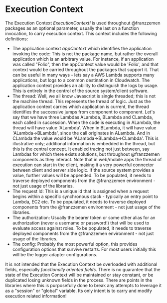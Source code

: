 # Execution Context
The Execution Context _ExecutionContextI_ is used throughout @franzzemen packages as an optional parameter, usually 
the last on a function invocation, to carry execution context.  This context includes the following definitions:

- The application context _appContext_ which identifies the application invoking the code:  This is not the package 
  name, but rather the overall application which is an arbitrary value. For instance, if an application was called 
  "Folio", then the appContext value would be 'Folio', and that context would be carried throughout the packages that 
  support it.  That can be useful in many ways - lets say a AWS Lambda supports many applications, but logs to a 
  common destination in Cloudwatch.  The application context provides an ability to distinguish the logs by usage.  
  This is entirely in the control of the source system/client software.
- The thread:  Well, we all know Javascript is single threaded; this is not the machine thread.  This represents the 
  thread of logic.  Just as the application context carries which application is current, the thread identifies the 
  successive jumps from component to component.  Let's say that we have three Lambdas ALambda, BLambda and CLambda, 
  each called in succession.  When the code is executing in ALambda, the thread will have value 'ALambda'.  When in 
  BLambda, it will have value 'ALambda->BLambda', since the call originates in ALambda.  And in CLambda the value 
  would be 'ALambda->BLambda->CLambda'.  This is illustrative only; additional information is embedded in the thread,
  but this is the central concept.  It enabled tracing not just between, say Lambdas for which there exists 
  solutions, but throughout @franzzemen components as they interact.  Note that in web/mobile apps the thread of 
  execution can start in the client, making it a very powerful connector between client and server side logic.  If 
  the source system provides a value, further values will be appended.  To be populated, it needs to traverse 
  deployed components from the @franzzemen environment - not just usage of the libraries.
- The request Id:  This is a unique id that is assigned when a request begins within a specific synchronous stack - 
  typically an entry point to Lambda, EC2 etc. To be populated, it needs to traverse
  deployed components from the @franzzemen environment - not just usage of the libraries.
- The authorization:  Usually the bearer token or some other alias for an authorization (never a username or 
  password!) that will be used to evaluate access against roles.  To be populated, it needs to traverse
  deployed components from the @franzzemen environment - not just usage of the libraries.  
- The config:  Probably the most powerful option, this provides configuration options that survive restarts.  For 
  most users initially this will be the logger adapter configurations.

It is not intended that the Execution Context be overloaded with additional fields, especially _functionally 
oriented fields_.  There is no guarantee that the state of the Execution Context will be maintained or stay constant,
or be duplicated losing unknown fields in the process.  There are points in the libraries where this is purposefully 
done to break any attempts to leverage it as a "session" or "global" variable.  Its only intent is to carry and modify
execution related information!
